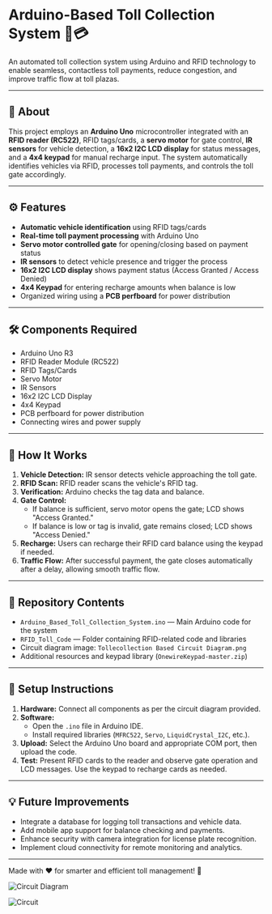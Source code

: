 # Arduino-Based Toll Collection System 🚗💳

An automated toll collection system using Arduino and RFID technology to enable seamless, contactless toll payments, reduce congestion, and improve traffic flow at toll plazas.

---

## 📖 About

This project employs an **Arduino Uno** microcontroller integrated with an **RFID reader (RC522)**, RFID tags/cards, a **servo motor** for gate control, **IR sensors** for vehicle detection, a **16x2 I2C LCD display** for status messages, and a **4x4 keypad** for manual recharge input. The system automatically identifies vehicles via RFID, processes toll payments, and controls the toll gate accordingly.

---

## ⚙️ Features

- **Automatic vehicle identification** using RFID tags/cards  
- **Real-time toll payment processing** with Arduino Uno  
- **Servo motor controlled gate** for opening/closing based on payment status  
- **IR sensors** to detect vehicle presence and trigger the process  
- **16x2 I2C LCD display** shows payment status (Access Granted / Access Denied)  
- **4x4 Keypad** for entering recharge amounts when balance is low  
- Organized wiring using a **PCB perfboard** for power distribution  

---

## 🛠️ Components Required

- Arduino Uno R3  
- RFID Reader Module (RC522)  
- RFID Tags/Cards  
- Servo Motor  
- IR Sensors  
- 16x2 I2C LCD Display  
- 4x4 Keypad  
- PCB perfboard for power distribution  
- Connecting wires and power supply  

---

## 🚀 How It Works

1. **Vehicle Detection:** IR sensor detects vehicle approaching the toll gate.  
2. **RFID Scan:** RFID reader scans the vehicle's RFID tag.  
3. **Verification:** Arduino checks the tag data and balance.  
4. **Gate Control:**  
   - If balance is sufficient, servo motor opens the gate; LCD shows "Access Granted."  
   - If balance is low or tag is invalid, gate remains closed; LCD shows "Access Denied."  
5. **Recharge:** Users can recharge their RFID card balance using the keypad if needed.  
6. **Traffic Flow:** After successful payment, the gate closes automatically after a delay, allowing smooth traffic flow.

---

## 📁 Repository Contents

- `Arduino_Based_Toll_Collection_System.ino` — Main Arduino code for the system  
- `RFID_Toll_Code` — Folder containing RFID-related code and libraries  
- Circuit diagram image: `Tollecollection Based Circuit Diagram.png`  
- Additional resources and keypad library (`OnewireKeypad-master.zip`)  

---

## 🔧 Setup Instructions

1. **Hardware:** Connect all components as per the circuit diagram provided.  
2. **Software:**  
   - Open the `.ino` file in Arduino IDE.  
   - Install required libraries (`MFRC522`, `Servo`, `LiquidCrystal_I2C`, etc.).  
3. **Upload:** Select the Arduino Uno board and appropriate COM port, then upload the code.  
4. **Test:** Present RFID cards to the reader and observe gate operation and LCD messages. Use the keypad to recharge cards as needed.

---

## 💡 Future Improvements

- Integrate a database for logging toll transactions and vehicle data.  
- Add mobile app support for balance checking and payments.  
- Enhance security with camera integration for license plate recognition.  
- Implement cloud connectivity for remote monitoring and analytics.

---

Made with ❤️ for smarter and efficient toll management! 🚦


![Circuit Diagram](https://github.com/PrateekSinghRajput/Arduino-Based-Toll-Collection-System/assets/92904643/9d6f2c26-26c4-4e5f-b192-5da547d9f2fc)


![Circuit](https://github.com/PrateekSinghRajput/Arduino-Based-Toll-Collection-System/assets/92904643/2806e061-fff4-4b73-8828-05be74df74bf)

